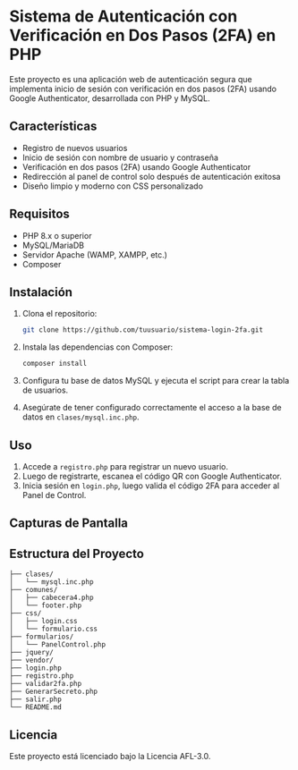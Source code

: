    # Sistema de Autenticación con Verificación en Dos Pasos (2FA) en PHP

   Este proyecto es una aplicación web de autenticación segura que implementa inicio de sesión con verificación en dos pasos (2FA) usando Google Authenticator, desarrollada con PHP y MySQL.

   ## Características

   - Registro de nuevos usuarios
   - Inicio de sesión con nombre de usuario y contraseña
   - Verificación en dos pasos (2FA) usando Google Authenticator
   - Redirección al panel de control solo después de autenticación exitosa
   - Diseño limpio y moderno con CSS personalizado

   ## Requisitos

   - PHP 8.x o superior
   - MySQL/MariaDB
   - Servidor Apache (WAMP, XAMPP, etc.)
   - Composer

   ## Instalación

   1. Clona el repositorio:
      ```bash
      git clone https://github.com/tuusuario/sistema-login-2fa.git
      ```

   2. Instala las dependencias con Composer:
      ```bash
      composer install
      ```

   3. Configura tu base de datos MySQL y ejecuta el script para crear la tabla de usuarios.

   4. Asegúrate de tener configurado correctamente el acceso a la base de datos en `clases/mysql.inc.php`.

   ## Uso

   1. Accede a `registro.php` para registrar un nuevo usuario.
   2. Luego de registrarte, escanea el código QR con Google Authenticator.
   3. Inicia sesión en `login.php`, luego valida el código 2FA para acceder al Panel de Control.

   ## Capturas de Pantalla

   

   ## Estructura del Proyecto

   ```
   ├── clases/
   │   └── mysql.inc.php
   ├── comunes/
   │   ├── cabecera4.php
   │   └── footer.php
   ├── css/
   │   ├── login.css
   │   └── formulario.css
   ├── formularios/
   │   └── PanelControl.php
   ├── jquery/
   ├── vendor/
   ├── login.php
   ├── registro.php
   ├── validar2fa.php
   ├── GenerarSecreto.php
   ├── salir.php
   └── README.md
   ```

   ## Licencia

   Este proyecto está licenciado bajo la Licencia AFL-3.0.
